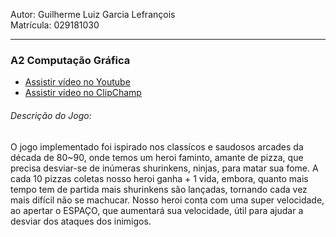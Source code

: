<label>Autor: Guilherme Luiz Garcia Lefrançois</label>
<br>
<label>Matrícula: 029181030</label>
<hr>
<h3>A2 Computação Gráfica</h3>
<ul>
	<li><a href="https://youtu.be/t4hJSJE6m0Q" target="_blank">Assistir vídeo no Youtube</a></li>
	<li><a href="https://clipchamp.com/watch/98GYui4f8lv" target="_blank">Assistir vídeo no ClipChamp</a></li>
</ul>
<h6>Descrição do Jogo:</h6>
<p>O jogo implementado foi ispirado nos classícos e saudosos arcades da década de 80~90, onde temos um heroi faminto, amante de pizza, que precisa desviar-se de inúmeras shurinkens, ninjas, para matar sua fome. A cada 10 pizzas coletas nosso heroi ganha + 1 vida, embora, quanto mais tempo tem de partida mais shurinkens são lançadas, tornando cada vez mais difícil não se machucar. Nosso heroi conta com uma super velocidade, ao apertar o ESPAÇO, que aumentará sua velocidade, útil para ajudar a desviar dos ataques dos inimigos.</p> 

